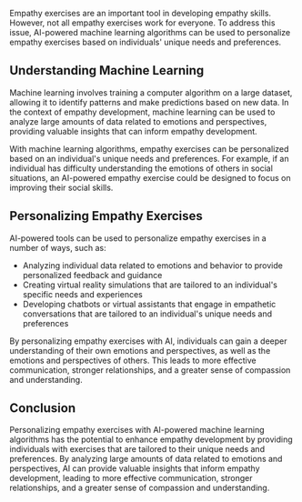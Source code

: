 
Empathy exercises are an important tool in developing empathy skills. However, not all empathy exercises work for everyone. To address this issue, AI-powered machine learning algorithms can be used to personalize empathy exercises based on individuals' unique needs and preferences.

Understanding Machine Learning
------------------------------

Machine learning involves training a computer algorithm on a large dataset, allowing it to identify patterns and make predictions based on new data. In the context of empathy development, machine learning can be used to analyze large amounts of data related to emotions and perspectives, providing valuable insights that can inform empathy development.

With machine learning algorithms, empathy exercises can be personalized based on an individual's unique needs and preferences. For example, if an individual has difficulty understanding the emotions of others in social situations, an AI-powered empathy exercise could be designed to focus on improving their social skills.

Personalizing Empathy Exercises
-------------------------------

AI-powered tools can be used to personalize empathy exercises in a number of ways, such as:

* Analyzing individual data related to emotions and behavior to provide personalized feedback and guidance
* Creating virtual reality simulations that are tailored to an individual's specific needs and experiences
* Developing chatbots or virtual assistants that engage in empathetic conversations that are tailored to an individual's unique needs and preferences

By personalizing empathy exercises with AI, individuals can gain a deeper understanding of their own emotions and perspectives, as well as the emotions and perspectives of others. This leads to more effective communication, stronger relationships, and a greater sense of compassion and understanding.

Conclusion
----------

Personalizing empathy exercises with AI-powered machine learning algorithms has the potential to enhance empathy development by providing individuals with exercises that are tailored to their unique needs and preferences. By analyzing large amounts of data related to emotions and perspectives, AI can provide valuable insights that inform empathy development, leading to more effective communication, stronger relationships, and a greater sense of compassion and understanding.
